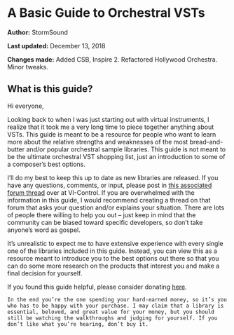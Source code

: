 # A Basic Guide to Orchestral VSTs

**Author:** StormSound

**Last updated:** December 13, 2018

**Changes made:** Added CSB, Inspire 2. Refactored Hollywood Orchestra. Minor tweaks.

## What is this guide?

Hi everyone,

Looking back to when I was just starting out with virtual instruments, I realize that it took me a very long time to piece together anything about VSTs. This guide is meant to be a resource for people who want to learn more about the relative strengths and weaknesses of the most bread-and-butter and/or popular orchestral sample libraries. This guide is not meant to be the ultimate orchestral VST shopping list, just an introduction to some of a composer’s best options.

I’ll do my best to keep this up to date as new libraries are released. If you have any questions, comments, or input, please post in [this associated forum thread](https://vi-control.net/community/threads/buyers-basic-guide-to-orchestral-sample-libraries.49450/) over at VI-Control. If you are overwhelmed with the information in this guide, I would recommend creating a thread on that forum that asks your question and/or explains your situation. There are lots of people there willing to help you out – just keep in mind that the community can be biased toward specific developers, so don’t take anyone’s word as gospel.

It’s unrealistic to expect me to have extensive experience with every single one of the libraries included in this guide. Instead, you can view this as a resource meant to introduce you to the best options out there so that you can do some more research on the products that interest you and make a final decision for yourself.

If you found this guide helpful, please consider donating [here](https://paypal.me/stormsound).

```tip
In the end you’re the one spending your hard-earned money, so it’s you who has to be happy with your purchase. I may claim that a library is essential, beloved, and great value for your money, but you should still be watching the walkthroughs and judging for yourself. If you don’t like what you’re hearing, don’t buy it.
```
